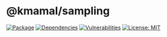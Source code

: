 # @kmamal/sampling

[![Package](https://img.shields.io/npm/v/%2540kmamal%252Fsampling)](https://www.npmjs.com/package/@kmamal/sampling)
[![Dependencies](https://img.shields.io/librariesio/release/npm/@kmamal/sampling)](https://libraries.io/npm/@kmamal%2Fsampling)
[![Vulnerabilities](https://img.shields.io/snyk/vulnerabilities/npm/%2540kmamal%252Fsampling)](https://snyk.io/test/npm/@kmamal/sampling)
[![License: MIT](https://img.shields.io/badge/License-MIT-yellow.svg)](https://opensource.org/licenses/MIT)
